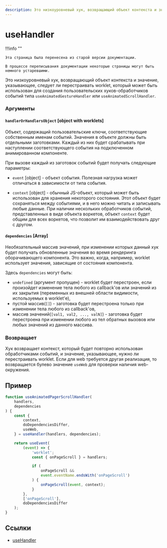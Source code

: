 ```yaml
---
description: Это низкоуровневый хук, возвращающий объект контекста и значение, указывающее, следует ли перестраивать worklet, который может быть использован для создания пользовательских хуков-обработчиков событий типа useAnimatedGestureHandler или useAnimatedScrollHandler
---
```


# useHandler

!!!info ""

    Эта страница была перенесена из старой версии документации.

    В процессе переписывания документации некоторые страницы могут быть немного устаревшими.

Это низкоуровневый хук, возвращающий объект контекста и значение, указывающее, следует ли перестраивать worklet, который может быть использован для создания пользовательских хуков-обработчиков событий типа `useAnimatedGestureHandler` или `useAnimatedScrollHandler`.

### Аргументы

#### `handlerOrHandlersObject` [object with worklets]

Объект, содержащий пользовательские ключи, соответствующие собственным именам событий.
Значения в объекте должны быть отдельными заготовками.
Каждый из них будет срабатывать при наступлении соответствующего события на подключенном анимированном компоненте.

При вызове каждый из заготовок событий будет получать следующие параметры:

-   `event` [object] - объект события.
    Полезная нагрузка может отличаться в зависимости от типа события.

-   `context` [object] - обычный JS-объект, который может быть использован для хранения некоторого состояния.
    Этот объект будет сохраняться между событиями, и в него можно читать и записывать любые данные.
    При наличии нескольких обработчиков событий, представленных в виде объекта воркетов, объект `context` будет общим для всех воркетов, что позволит им взаимодействовать друг с другом.

#### `dependencies` [Array]

Необязательный массив значений, при изменении которых данный хук будет получать обновленные значения во время рендеринга оборачивающего компонента. Это важно, когда, например, worklet использует значения, зависящие от состояния компонента.

Здесь `dependencies` могут быть:

-   `undefined` (аргумент пропущен) - worklet будет перестроен, если произойдет изменение тела любого из callback'ов или значений из их закрытия (переменных из внешней области видимости, используемых в worklet'е),
-   пустой массив(`[]`) - заготовка будет перестроена только при изменении тела любого из callback'ов,
-   массив значений(`[val1, val2, ..., valN]`) - заготовка будет перестроена при изменении любого из тел обратных вызовов или любых значений из данного массива.

### Возвращает

Хук возвращает контекст, который будет повторно использован обработчиками событий, и значение, указывающее, нужно ли перестраивать worklet. Если для web требуется другая реализация, то возвращается булево значение `useWeb` для проверки наличия web-окружения.

## Пример

```js
function useAnimatedPagerScrollHandler(
    handlers,
    dependencies
) {
    const {
        context,
        doDependenciesDiffer,
        useWeb,
    } = useHandler(handlers, dependencies);

    return useEvent(
        (event) => {
            'worklet';
            const { onPageScroll } = handlers;

            if (
                onPageScroll &&
                event.eventName.endsWith('onPageScroll')
            ) {
                onPageScroll(event, context);
            }
        },
        ['onPageScroll'],
        doDependenciesDiffer
    );
}
```

## Ссылки

-   [useHandler](https://docs.swmansion.com/react-native-reanimated/docs/advanced/useHandler)

